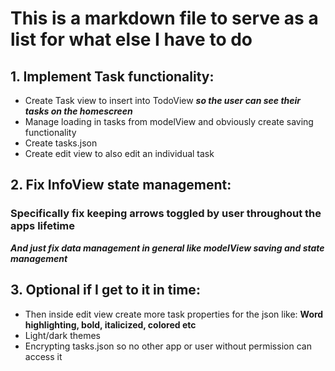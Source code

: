 # This is a markdown file to serve as a list for what else I have to do

## 1. Implement Task functionality:
  - Create Task view to insert into TodoView ***so the user can see their tasks on the homescreen***
  - Manage loading in tasks from modelView and obviously create saving functionality
  - Create tasks.json
  - Create edit view to also edit an individual task

## 2. Fix InfoView state management:
  ### Specifically fix keeping arrows toggled by user throughout the apps lifetime
  ***And just fix data management in general like modelView saving and state management***

## 3. Optional if I get to it in time:
- Then inside edit view create more task properties for the json like:
    **Word highlighting, bold, italicized, colored etc**
- Light/dark themes
- Encrypting tasks.json so no other app or user without permission can access it
